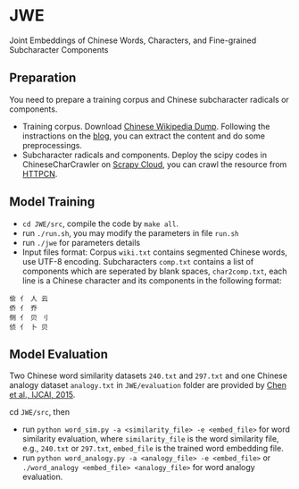 # JWE
Joint Embeddings of Chinese Words, Characters, and Fine-grained Subcharacter Components

## Preparation
You need to prepare a training corpus and Chinese subcharacter radicals or components. 
* Training corpus. Download [Chinese Wikipedia Dump](http://download.wikipedia.com/zhwiki).
Following the instractions on the [blog](https://flystarhe.github.io/2016/08/31/wiki-corpus-zh/), you can extract the content and do some preprocessings.
* Subcharacter radicals and components.  Deploy the scipy codes in ChineseCharCrawler on [Scrapy Cloud](https://scrapinghub.com), you can crawl the resource from [HTTPCN](http://tool.httpcn.com/zi/).

## Model Training
- `cd JWE/src`, compile the code by `make all`. 
- run `./run.sh`, you may modify the parameters in file `run.sh`
- run `./jwe` for parameters details
- Input files format:
Corpus `wiki.txt` contains segmented Chinese words, use UTF-8  encoding.
Subcharacters `comp.txt` contains a list of components which are seperated by blank spaces, `char2comp.txt`, each line is a Chinese character and its components in the following format:

```
侩 亻 人 云
侨 亻 乔
侧 亻 贝 刂
侦 亻 卜 贝
```

## Model Evaluation

Two Chinese word similarity datasets `240.txt` and `297.txt` and one Chinese analogy dataset `analogy.txt` in `JWE/evaluation` folder are provided by [Chen et al., IJCAI, 2015](https://github.com/Leonard-Xu/CWE/tree/master/data).

cd `JWE/src`, then 
- run `python word_sim.py -a <similarity_file> -e <embed_file>` for word similarity evaluation, where `similarity_file` is the word similarity file, e.g., `240.txt` or `297.txt`, `embed_file` is the trained word embedding file.
- run `python word_analogy.py -a <analogy_file> -e <embed_file>` or `./word_analogy <embed_file> <analogy_file>` for word analogy evaluation.
